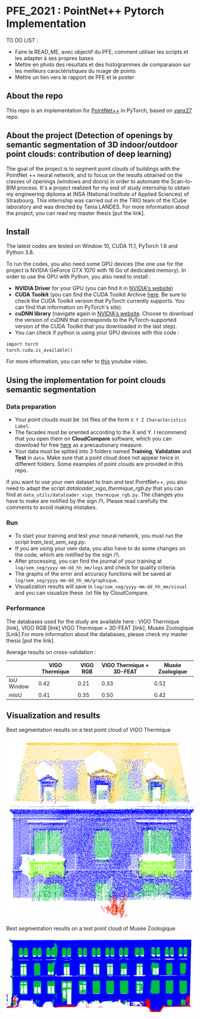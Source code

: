 # PFE_2021 : PointNet++ Pytorch Implementation  

TO DO LIST : 

- Faire le READ_ME, avec objectif du PFE, comment utiliser les scripts et les adapter à ses propres bases
- Mettre en photo des résultats et des histogrammes de comparaison sur les meilleurs caractéristiques du nuage de points
- Mettre un lien vers le rapport de PFE et le poster 

## About the repo

This repo is an implementation for [PointNet++](https://proceedings.neurips.cc/paper/2017/file/d8bf84be3800d12f74d8b05e9b89836f-Paper.pdf) in PyTorch, based on [yanx27](https://github.com/yanx27/Pointnet_Pointnet2_pytorch) repo. 

## About the project (Detection of openings by semantic segmentation of 3D indoor/outdoor point clouds: contribution of deep learning)

The goal of the project is to segment point clouds of buildings with the PointNet ++ neural network, and to focus on the results obtained on the classes of openings (windows and doors) in order to automate the Scan-to-BIM process. It's a project realized for my end of study internship to obtain my engineering diploma at INSA (National Institute of Applied Sciences) of Strasbourg. This internship was carried out in the TRIO team of the ICube laboratory and was directed by Tania LANDES. For more information about the project, you can read my master thesis [put the link].


## Install 

The latest codes are tested on Window 10, CUDA 11.1, PyTorch 1.6 and Python 3.8. 

To run the codes, you also need some GPU devices (the one use for the project is NVIDIA GeForce GTX 1070 with 16 Go of dedicated memory). In order to use the GPU with Python, you also need to install : 
- **NVIDIA Driver** for your GPU (you can find it in [NVIDIA's website](https://www.nvidia.com/Download/index.aspx?lang=en-us))
- **CUDA Toolkit** (you can find the CUDA Toolkit Archive [here](https://developer.nvidia.com/cuda-toolkit-archive). Be sure to check the CUDA Toolkit version that PyTorch currently supports. You can find that information on PyTorch's site).
- **cuDNN library** (navigate again in [NVIDIA's website](https://developer.nvidia.com/cudnn). Choose to download the version of cuDNN that corresponds to the PyTorch-supported version of the CUDA Toolkit that you downloaded in the last step).
- You can check if python is using your GPU devices with this code : 
```
import torch
torch.cuda.is_available()
```
For more information, you can refer to [this](https://www.youtube.com/watch?v=IubEtS2JAiY&t=766s) youtube video.

## Using the implementation for point clouds semantic segmentation

### Data preparation 

- Your point clouds must be .txt files of the form ```X Y Z Characteristics Label```. 
- The facades must be oriented according to the X and Y. I  recommend that you open them on **CloudCompare** software, which you can download for free [here](http://www.danielgm.net/cc/release/) as a precautionary measure. 
- Your data must be splited into 3 folders named **Training**, **Validation** and **Test** in ```data```. Make sure that a point cloud does not appear twice in different folders. Some examples of point clouds are provided in this repo. 

If you want to use your own dataset to train and test PointNet++, you also need to adapt the script *dataloader_vigo_thermique_rgb.py* that you can find at ```data_utils/dataloader_vigo_thermique_rgb.py```. The changes you have to make are notified by the sign /!\\. Please read carefully the comments to avoid making mistakes.

### Run 

- To start your training and test your neural network, you must run the script *train_test_sem_seg.py*. 
- If you are using your own data, you also have to do some changes on the code, which are notified by the sign /!\\. 
- After processing, you can find the journal of your training at ```log/sem_seg/yyyy-mm-dd_hh_mm/logs``` and check for quality criteria. 
- The graphs of the error and accuracy functions will be saved at ```log/sem_seg/yyyy-mm-dd_hh_mm/graphique```. 
- Visualization results will save in ```log/sem_seg/yyyy-mm-dd_hh_mm/visual```  and you can visualize these .txt file by CloudCompare.

### Performance

The databases used for the study are available here : VIGO Thermique [link], VIGO RGB [link] VIGO Thermique + 3D-FEAT [link], Musée Zoologique [Link].For more information about the databases, please check my master thesis [put the link].

Average results on cross-validation : 


|   | VIGO Thermique | VIGO RGB  | VIGO Thermique + 3D-FEAT | Musée Zoologique  | 
| ------------- | ------------- | ------------- | -------------| ------------- |
| IoU Window  | 0.42  | 0.21 | 0.33  | 0.52  | 
| mIoU  | 0.41  | 0.35  | 0.50  | 0.42  | 


## Visualization and results

Best segmentation results on a test point cloud of VIGO Thermique 

![vigo_thermique](github1.png)


Best segmentation results on a test point cloud of Musée Zoologique

![musee](musee_zoo.png)

